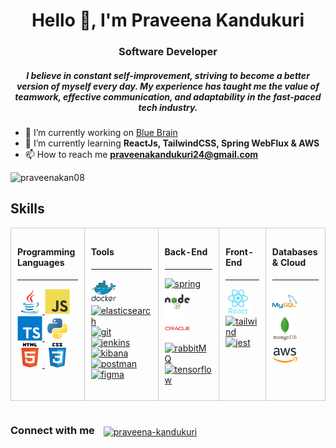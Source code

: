 <h1 align="center">Hello 👋, I'm Praveena Kandukuri</h1>
<h3 align="center">Software Developer</h3>

<h5 align="center">I believe in constant self-improvement, striving to become a better version of myself every day. My experience has taught me the value of teamwork, effective communication, and adaptability in the fast-paced tech industry. 
</h5>

- 🔭 I’m currently working on [Blue Brain](https://github.com/praveenakan08/BlueBrain-FrontEnd)
- 🌱 I’m currently learning **ReactJs, TailwindCSS, Spring WebFlux & AWS**
- 📫 How to reach me **praveenakandukuri24@gmail.com**

<p align="left"> <img src="https://komarev.com/ghpvc/?username=praveenakan08&label=Profile%20views&color=0e75b6&style=flat" alt="praveenakan08" /> </p>

## Skills
<table>
  <tr>
    <td style="border: 1px solid #ccc; padding: 10px; vertical-align: top;">
      <h4 align="left">Programming Languages</h4>
      <hr>
      <p align="left">
        <a href="https://www.java.com" target="_blank" rel="noreferrer"> 
          <img src="https://raw.githubusercontent.com/devicons/devicon/master/icons/java/java-original.svg" alt="java" width="40" height="40"/> 
        </a> 
        <a href="https://developer.mozilla.org/en-US/docs/Web/JavaScript" target="_blank" rel="noreferrer"> 
          <img src="https://raw.githubusercontent.com/devicons/devicon/master/icons/javascript/javascript-original.svg" alt="javascript" width="40" height="40"/> 
        </a>
        <a href="https://www.typescriptlang.org/" target="_blank" rel="noreferrer"> 
          <img src="https://raw.githubusercontent.com/devicons/devicon/master/icons/typescript/typescript-original.svg" alt="typescript" width="40" height="40"/> 
        </a>
        <a href="https://www.python.org" target="_blank" rel="noreferrer"> 
          <img src="https://raw.githubusercontent.com/devicons/devicon/master/icons/python/python-original.svg" alt="python" width="40" height="40"/> 
        </a>
        <a href="https://www.w3.org/html/" target="_blank" rel="noreferrer"> 
            <img src="https://raw.githubusercontent.com/devicons/devicon/master/icons/html5/html5-original-wordmark.svg" alt="html5" width="40" height="40"/> 
          </a>
        <a href="https://www.w3schools.com/css/" target="_blank" rel="noreferrer"> 
          <img src="https://raw.githubusercontent.com/devicons/devicon/master/icons/css3/css3-original-wordmark.svg" alt="css3" width="40" height="40"/> 
        </a>
      </p>
    </td>
    <td style="border: 1px solid #ccc; padding: 10px; vertical-align: top;">
       <h4 align="left">Tools</h4>
      <hr>
        <a href="https://www.docker.com/" target="_blank" rel="noreferrer"> 
          <img src="https://raw.githubusercontent.com/devicons/devicon/master/icons/docker/docker-original-wordmark.svg" alt="docker" width="40" height="40"/> 
        </a>
        <a href="https://www.elastic.co" target="_blank" rel="noreferrer"> 
          <img src="https://www.vectorlogo.zone/logos/elastic/elastic-icon.svg" alt="elasticsearch" width="40" height="40"/> 
        </a>
        <a href="https://git-scm.com/" target="_blank" rel="noreferrer"> 
          <img src="https://www.vectorlogo.zone/logos/git-scm/git-scm-icon.svg" alt="git" width="40" height="40"/> 
        </a>
        <a href="https://www.jenkins.io" target="_blank" rel="noreferrer"> 
          <img src="https://www.vectorlogo.zone/logos/jenkins/jenkins-icon.svg" alt="jenkins" width="40" height="40"/> 
        </a>
        <a href="https://www.elastic.co/kibana" target="_blank" rel="noreferrer"> 
          <img src="https://www.vectorlogo.zone/logos/elasticco_kibana/elasticco_kibana-icon.svg" alt="kibana" width="40" height="40"/> 
        </a>
        <a href="https://postman.com" target="_blank" rel="noreferrer"> 
          <img src="https://www.vectorlogo.zone/logos/getpostman/getpostman-icon.svg" alt="postman" width="40" height="40"/> 
        </a>
        <a href="https://www.figma.com/" target="_blank" rel="noreferrer"> 
          <img src="https://www.vectorlogo.zone/logos/figma/figma-icon.svg" alt="figma" width="40" height="40"/> 
        </a>
      </p>
    </td>
    <td style="border: 1px solid #ccc; padding: 10px; vertical-align: top;">
      <h4 align="left">Back-End</h4>
      <hr>
        <a href="https://spring.io/" target="_blank" rel="noreferrer"> 
          <img src="https://www.vectorlogo.zone/logos/springio/springio-icon.svg" alt="spring" width="40" height="40"/> 
        </a>
        <a href="https://nodejs.org" target="_blank" rel="noreferrer"> 
          <img src="https://raw.githubusercontent.com/devicons/devicon/master/icons/nodejs/nodejs-original-wordmark.svg" alt="nodejs" width="40" height="40"/> 
        </a>
        <a href="https://www.oracle.com/" target="_blank" rel="noreferrer"> 
          <img src="https://raw.githubusercontent.com/devicons/devicon/master/icons/oracle/oracle-original.svg" alt="oracle" width="40" height="40"/> 
        </a>
        <a href="https://www.rabbitmq.com" target="_blank" rel="noreferrer"> 
          <img src="https://www.vectorlogo.zone/logos/rabbitmq/rabbitmq-icon.svg" alt="rabbitMQ" width="40" height="40"/> 
        </a>
        <a href="https://www.tensorflow.org" target="_blank" rel="noreferrer"> 
          <img src="https://www.vectorlogo.zone/logos/tensorflow/tensorflow-icon.svg" alt="tensorflow" width="40" height="40"/> 
        </a>
      </p>
    </td>
    <td style="border: 1px solid #ccc; padding: 10px; vertical-align: top;">
        <h4 align="left">Front-End</h4>
        <hr>
          <a href="https://reactjs.org/" target="_blank" rel="noreferrer"> 
            <img src="https://raw.githubusercontent.com/devicons/devicon/master/icons/react/react-original-wordmark.svg" alt="react" width="40" height="40"/> 
          </a>
          <a href="https://tailwindcss.com/" target="_blank" rel="noreferrer"> 
            <img src="https://www.vectorlogo.zone/logos/tailwindcss/tailwindcss-icon.svg" alt="tailwind" width="40" height="40"/> 
          </a>
         <a href="https://jestjs.io" target="_blank" rel="noreferrer"> 
            <img src="https://www.vectorlogo.zone/logos/jestjsio/jestjsio-icon.svg" alt="jest" width="40" height="40"/> 
          </a>
        </p>
      </td>
      <td style="border: 1px solid #ccc; padding: 10px; vertical-align: top;">
        <h4 align="left">Databases & Cloud</h4>
        <hr>
          <a href="https://www.mysql.com/" target="_blank" rel="noreferrer"> 
            <img src="https://raw.githubusercontent.com/devicons/devicon/master/icons/mysql/mysql-original-wordmark.svg" alt="mysql" width="40" height="40"/> 
          </a>
          <a href="https://www.mongodb.com/" target="_blank" rel="noreferrer"> 
            <img src="https://raw.githubusercontent.com/devicons/devicon/master/icons/mongodb/mongodb-original-wordmark.svg" alt="mongodb" width="40" height="40"/> 
          </a>
          <a href="https://aws.amazon.com" target="_blank" rel="noreferrer"> 
            <img src="https://raw.githubusercontent.com/devicons/devicon/master/icons/amazonwebservices/amazonwebservices-original-wordmark.svg" alt="aws" width="40" height="40"/> 
          </a>
        </p>
      </td>
  </tr>
</table>


<h3 align="center" style="display: inline-block; margin-right: 10px;">Connect with me</h3>
<p align="center" style="display: inline-block;">
  <a href="https://linkedin.com/in/praveena-kandukuri" target="blank">
    <img align="center" src="https://raw.githubusercontent.com/rahuldkjain/github-profile-readme-generator/master/src/images/icons/Social/linked-in-alt.svg" alt="praveena-kandukuri" height="30" width="40" />
  </a>
</p>
